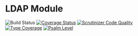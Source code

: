 # LDAP Module

![Build Status](https://github.com/simplesamlphp/simplesamlphp-module-ldap/workflows/CI/badge.svg?branch=master)
[![Coverage Status](https://codecov.io/gh/simplesamlphp/simplesamlphp-module-ldap/branch/master/graph/badge.svg)](https://codecov.io/gh/simplesamlphp/simplesamlphp-module-ldap)
[![Scrutinizer Code Quality](https://scrutinizer-ci.com/g/simplesamlphp/simplesamlphp-module-ldap/badges/quality-score.png?b=master)](https://scrutinizer-ci.com/g/simplesamlphp/simplesamlphp-module-ldap/?branch=master)
[![Type Coverage](https://shepherd.dev/github/simplesamlphp/simplesamlphp-module-ldap/coverage.svg)](https://shepherd.dev/github/simplesamlphp/simplesamlphp-module-ldap)
[![Psalm Level](https://shepherd.dev/github/simplesamlphp/simplesamlphp-module-ldap/level.svg)](https://shepherd.dev/github/simplesamlphp/simplesamlphp-module-ldap)
